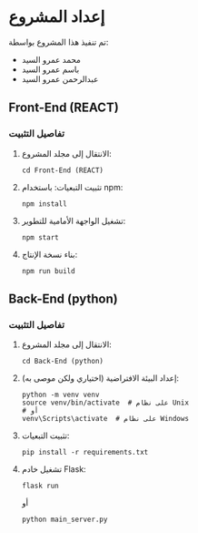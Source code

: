 # إعداد المشروع

تم تنفيذ هذا المشروع بواسطة:
- محمد عمرو السيد
- باسم عمرو السيد
- عبدالرحمن عمرو السيد

## Front-End (REACT)

### تفاصيل التثبيت

1. الانتقال إلى مجلد المشروع:
   ```
   cd Front-End (REACT)
   ```

2. تثبيت التبعيات:
   باستخدام npm:
   ```
   npm install
   ```


3. تشغيل الواجهة الأمامية للتطوير:
   ```
   npm start
   ```

4. بناء نسخة الإنتاج:
   ```
   npm run build
   ```

## Back-End (python)

### تفاصيل التثبيت

1. الانتقال إلى مجلد المشروع:
   ```
   cd Back-End (python)
   ```

2. إعداد البيئة الافتراضية (اختياري ولكن موصى به):
   ```
   python -m venv venv
   source venv/bin/activate  # على نظام Unix
   # أو
   venv\Scripts\activate  # على نظام Windows
   ```

3. تثبيت التبعيات:
   ```
   pip install -r requirements.txt
   ```

4. تشغيل خادم Flask:
   ```
   flask run
   ```
   أو
   ```
   python main_server.py
   ```

